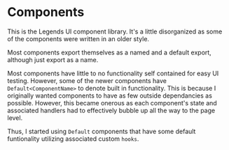 # Components

This is the Legends UI component library. It's a little disorganized as some of the components were written in an older style.

Most components export themselves as a named and a default export, although just export as a name. 

Most components have little to no functionality self contained for easy UI testing. However, some of the newer components have `Default<ComponentName>` to denote built in functionality. This is because I originally wanted components to have as few outside dependancies as possible. However, this became onerous as each component's state and associated handlers had to effectively bubble up all the way to the page level.

Thus, I started using `Default` components that have some default funtionality utilizing associated custom `hooks`.